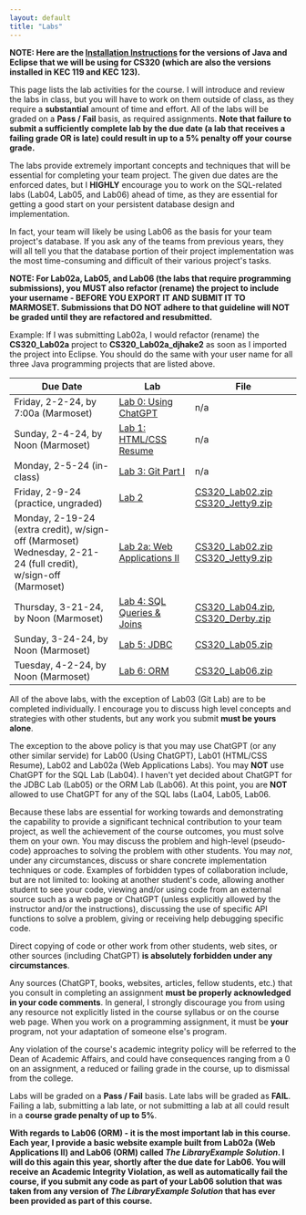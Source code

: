 ```yaml
---
layout: default
title: "Labs"
---
```


**NOTE: Here are the [Installation Instructions](./Eclipse-Java-Installation.html) for the versions of Java and Eclipse that we will be using for CS320 (which are also the versions installed in KEC 119 and KEC 123).**

This page lists the lab activities for the course.  I will introduce and review the labs in class, but you will have to work on them outside of class, as they require a **substantial** amount of time and effort.  All of the labs will be graded on a **Pass / Fail** basis, as required assignments.  **Note that failure to submit a sufficiently complete lab by the due date (a lab that receives a failing grade OR is late) could result in up to a 5% penalty off your course grade.**

The labs provide extremely important concepts and techniques that will be essential for completing your team project.  The given due dates are the enforced dates, but I **HIGHLY** encourage you to work on the SQL-related labs (Lab04, Lab05, and Lab06) ahead of time, as they are essential for getting a good start on your persistent database design and implementation.

In fact, your team will likely be using Lab06 as the basis for your team project's database.  If you ask any of the teams from previous years, they will all tell you that the database portion of their project implementation was the most time-consuming and difficult of their various project's tasks.

**NOTE: For Lab02a, Lab05, and Lab06 (the labs that require programming submissions), you MUST also refactor (rename) the project to include your username - BEFORE YOU EXPORT IT AND SUBMIT IT TO MARMOSET.  Submissions that DO NOT adhere to that guideline will NOT be graded until they are refactored and resubmitted.**

Example: If I was submitting Lab02a, I would refactor (rename) the **CS320\_Lab02a** project to **CS320\_Lab02a\_djhake2** as soon as I imported the project into Eclipse.  You should do the same with your user name for all three Java programming projects that are listed above.


Due Date | Lab | File
---- | --- | ----
Friday, 2-2-24, by 7:00a (Marmoset) | [Lab 0: Using ChatGPT](lab00.html) | n/a
Sunday, 2-4-24, by Noon (Marmoset) | [Lab 1: HTML/CSS Resume](lab01.html) | n/a
Monday, 2-5-24 (in-class) | [Lab 3: Git Part I](lab03.html) | n/a
Friday, 2-9-24 (practice, ungraded) | [Lab 2](lab02.html) | [CS320\_Lab02.zip](CS320_Lab02.zip)<br> [CS320\_Jetty9.zip](CS320_Jetty9.zip)
Monday, 2-19-24 (extra credit), w/sign-off (Marmoset)<br> Wednesday, 2-21-24 (full credit), w/sign-off (Marmoset) | [Lab 2a: Web Applications II](lab02a.html) | [CS320\_Lab02.zip](CS320_Lab02.zip)<br> [CS320\_Jetty9.zip](CS320_Jetty9.zip)
Thursday, 3-21-24, by Noon (Marmoset) | [Lab 4: SQL Queries & Joins](lab04.html) | [CS320\_Lab04.zip](CS320_Lab04.zip), [CS320\_Derby.zip](CS320_Derby.zip)
Sunday, 3-24-24, by Noon (Marmoset) | [Lab 5: JDBC](lab05.html) | [CS320\_Lab05.zip](CS320_Lab05.zip)
Tuesday, 4-2-24, by Noon (Marmoset) | [Lab 6: ORM](lab06.html) | [CS320\_Lab06.zip](CS320_Lab06.zip)

All of the above labs, with the exception of Lab03 (Git Lab) are to be completed individually. I encourage you to discuss high level concepts and strategies with other students, but any work you submit **must be yours alone**.

The exception to the above policy is that you may use ChatGPT (or any other similar servide) for Lab00 (Using ChatGPT), Lab01 (HTML/CSS Resume), Lab02 and Lab02a (Web Applications Labs).  You may **NOT** use ChatGPT for the SQL Lab (Lab04).  I haven't yet decided about ChatGPT for the JDBC Lab (Lab05) or the ORM Lab (Lab06). At this point, you are **NOT** allowed to use ChatGPT for any of the SQL labs (La04, Lab05, Lab06.

Because these labs are essential for working towards and demonstrating the capability to provide a significant technical contribution to your team project, as well the achievement of the course outcomes, you must solve them on your own.  You may discuss the problem and high-level (pseudo-code) approaches to solving the problem with other students.  You may *not*, under any circumstances, discuss or share concrete implementation techniques or code.  Examples of forbidden types of collaboration include, but are not limited to: looking at another student's code, allowing another student to see your code, viewing and/or using code from an external source such as a web page or ChatGPT (unless explicitly allowed by the instructor and/or the instructions), discussing the use of specific API functions to solve a problem, giving or receiving help debugging specific code.

Direct copying of code or other work from other students, web sites, or other sources (including ChatGPT) **is absolutely forbidden under any circumstances**.

Any sources (ChatGPT, books, websites, articles, fellow students, etc.) that you consult in completing an assignment **must be properly acknowledged in your code comments**. In general, I strongly discourage you from using any resource not explicitly listed in the course syllabus or on the course web page. When you work on a programming assignment, it must be **your** program, not your adaptation of someone else's program.

Any violation of the course's academic integrity policy will be referred to the Dean of Academic Affairs, and could have consequences ranging from a 0 on an assignment, a reduced or failing grade in the course, up to dismissal from the college.

Labs will be graded on a **Pass / Fail** basis.  Late labs will be graded as **FAIL**.  Failing a lab, submitting a lab late, or not submitting a lab at all could result in a **course grade penalty of up to 5%**.

**With regards to Lab06 (ORM) - it is the most important lab in this course.  Each year, I provide a basic website example built from Lab02a (Web Applications II) and Lab06 (ORM) called *The LibraryExample Solution*.  I will do this again this year, shortly after the due date for Lab06.  You will receive an Academic Integrity Violation, as well as automatically fail the course, if you submit any code as part of your Lab06 solution that was taken from any version of *The LibraryExample Solution* that has ever been provided as part of this course.**